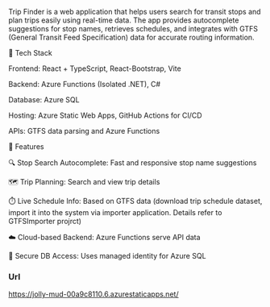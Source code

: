 Trip Finder is a web application that helps users search for transit stops and plan trips easily using real-time data. The app provides autocomplete suggestions for stop names, retrieves schedules, and integrates with GTFS (General Transit Feed Specification) data for accurate routing information.

🔧 Tech Stack

Frontend: React + TypeScript, React-Bootstrap, Vite

Backend: Azure Functions (Isolated .NET), C#

Database: Azure SQL

Hosting: Azure Static Web Apps, GitHub Actions for CI/CD

APIs: GTFS data parsing and Azure Functions

🌟 Features

🔍 Stop Search Autocomplete: Fast and responsive stop name suggestions

🗺️ Trip Planning: Search and view trip details

⏱️ Live Schedule Info: Based on GTFS data (download trip schedule dataset, import it into the system via importer application.  Details refer to GTFSImporter projrct)

☁️ Cloud-based Backend: Azure Functions serve API data

🔐 Secure DB Access: Uses managed identity for Azure SQL

### Url

https://jolly-mud-00a9c8110.6.azurestaticapps.net/
